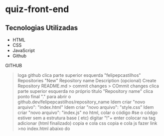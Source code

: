 # quiz-front-end

## Tecnologias Utilizadas

- HTML
- CSS
- JavaScript
- Github

GITHUB

>loga github
>clica parte superior esquerda "felipepcastilhos"
>Repositories
>"New"
>Repository name
>Description (opcional)
>Create Repository
>README.md > commit changes > COmmit changes
>clica parte superior esquerda no próprio titulo "Repository name"
>clica ponto final "." para abrir o github.dev/felipepcastilhos/repository_name
>Idem criar "novo arquivo": "index.html"
>Idem criar "novo arquivo": "style.css"
>Idem criar "novo arquivo": "index.js"
>no html, colar o código #se o  códgo estiver sem a estrutura base (<html> <body> etc) digitar "!"+ enter
>colocar <title>titulo</title>  na tag <head>
>adicionar <html lang="pt-br"> (html finalizado)
>copia e cola css
>copia e cola js
>fazer link
    >no index.html abaixo do <title> digito "link"+enter
    >no hrefs"" preencher entre as aspas ./style.css
>antes do </body> clicar "enter" e alinhado a identação do </main> coloco "script"+enter e preencher desta forma <script src="./index.js"></script>, linkando assim o js com o html
>no index.md preencher com anotações e ##Tecnologias Utilizadas
>na barra lateral clicar em Source Control > e na barra superior na esquerda de mensagem "codigo final" > clica no x se abrir popup > na barra "Changes" clicar no "+" e posteriormente "Commit & Push"
>acessar o link github.com/felipepcastilhos > repositories > acessar projeto em questão > settings > pages > no campo "Branch" colocar de None > Main > Save
>Na parte superior esquerda clicar "Code", aguardar 3min > acessar link https://felipepcastilhos.github.io/namerepository OU no campo About clicar na engrenagem, preencher descrição e clicar "Use your github Pages website" > salvar